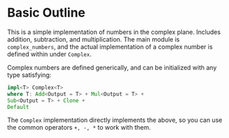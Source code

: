 # Basic Outline
This is a simple implementation of numbers in the complex plane. Includes addition, subtraction, and multiplication. The main module is `complex_numbers`, and the actual implementation of a complex number is defined within under `Complex`.

Complex numbers are defined generically, and can be initialized with any type satisfying:

```rust
impl<T> Complex<T> 
where T: Add<Output = T> + Mul<Output = T> + 
Sub<Output = T> + Clone + 
Default
```

The `Complex` implementation directly implements the above, so you can use the common operators `+, -, *` to work with them.